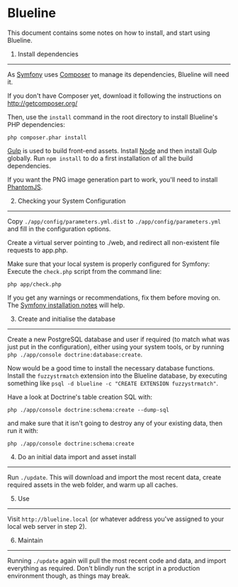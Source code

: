 Blueline
========================

This document contains some notes on how to install, and start using Blueline.


1) Install dependencies
----------------------------------

As [Symfony][1] uses [Composer][2] to manage its dependencies, Blueline will need it.

If you don't have Composer yet, download it following the instructions on http://getcomposer.org/

Then, use the `install` command in the root directory to install Blueline's PHP dependencies:

    php composer.phar install

[Gulp][4] is used to build front-end assets. Install [Node][5] and then install Gulp globally.
Run `npm install` to do a first installation of all the build dependencies.

If you want the PNG image generation part to work, you'll need to install [PhantomJS][6].


2) Checking your System Configuration
-------------------------------------

Copy `./app/config/parameters.yml.dist` to `./app/config/parameters.yml` and fill in the configuration
options.

Create a virtual server pointing to ./web, and redirect all non-existent file requests to app.php.

Make sure that your local system is properly configured for Symfony:
Execute the `check.php` script from the command line:

    php app/check.php

If you get any warnings or recommendations, fix them before moving on.
The [Symfony installation notes][3] will help.


3) Create and initialise the database
-------------------------------------
Create a new PostgreSQL database and user if required (to match what was just put in the configuration),
either using your system tools, or by running `php ./app/console doctrine:database:create`.

Now would be a good time to install the necessary database functions.
Install the `fuzzystrmatch` extension into the Blueline database, by executing something
like `psql -d blueline -c "CREATE EXTENSION fuzzystrmatch"`.

Have a look at Doctrine's table creation SQL with:

    php ./app/console doctrine:schema:create --dump-sql

and make sure that it isn't going to destroy any of your existing data, then run it with:

    php ./app/console doctrine:schema:create


4) Do an initial data import and asset install
-------------------------------------
Run `./update`.
This will download and import the most recent data, create required assets in the web folder, and
warm up all caches.


5) Use
-------------------------------------
Visit `http://blueline.local` (or whatever address you've assigned to your local web server in step 2).


6) Maintain
-------------------------------------
Running `./update` again will pull the most recent code and data, and import everything as required.
Don't blindly run the script in a production environment though, as things may break.


[1]:  http://symfony.com/
[2]:  http://getcomposer.org/
[3]:  http://symfony.com/doc/current/book/installation.html
[4]:  http://gulpjs.com/
[5]:  http://nodejs.org/
[6]:  http://phantomjs.org/
